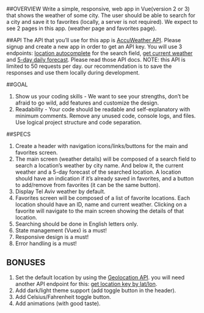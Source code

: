 ##OVERVIEW
Write a simple, responsive, web app in Vue(version 2 or 3) that shows the weather of some city. The user should be able to search for a city and save it to favorites (locally, a server is not required). We expect to see 2 pages in this app. (weather page and favorites page).

##API
The API that you’ll use for this app is [AccuWeather API](https://developer.accuweather.com/). Please signup and create a new app in order to get an API key. You will use 3 endpoints: [location autocomplete](https://developer.accuweather.com/accuweather-locations-api/apis/get/locations/v1/cities/autocomplete) for the search field, [get current weather](https://developer.accuweather.com/accuweather-current-conditions-api/apis/get/currentconditions/v1/%7BlocationKey%7D) and [5-day daily forecast](https://developer.accuweather.com/accuweather-forecast-api/apis/get/forecasts/v1/daily/5day/%7BlocationKey%7D).
Please read those API docs. NOTE: this API is limited to 50 requests per day. our recommendation is to save the responses and use them locally during development.

##GOAL
1. Show us your coding skills - We want to see your strengths, don’t be afraid to go wild, add features and customize the design.
2. Readability - Your code should be readable and self-explanatory with minimum comments. Remove any unused code, console logs, and files. Use logical project structure and code separation.

##SPECS
1. Create a header with navigation icons/links/buttons for the main and favorites screen.
2. The main screen (weather details) will be composed of a search field to search a location’s weather by city name. And below it, the current weather and a 5-day forecast of the searched location. A location should have an indication if it’s already saved in favorites, and a button to add/remove from favorites (it can be the same button).
3. Display Tel Aviv weather by default.
4. Favorites screen will be composed of a list of favorite locations. Each location should have an ID, name and current weather. Clicking on a favorite will navigate to the main screen showing the details of that location.
5. Searching should be done in English letters only.
6. State management (Vuex) is a must!
7. Responsive design is a must!
8. Error handling is a must!

## BONUSES
1. Set the default location by using the [Geolocation API](https://developer.mozilla.org/en-US/docs/Web/API/Geolocation_API). you will need another API endpoint for this: [get location key by lat/lon](https://developer.accuweather.com/accuweather-locations-api/apis/get/locations/v1/cities/geoposition/search).
2. Add dark/light theme support (add toggle button in the header).
3. Add Celsius/Fahrenheit toggle button.
4. Add animations (with good taste).